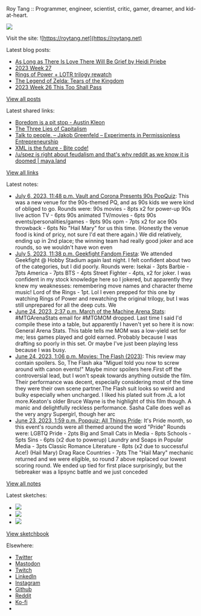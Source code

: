 Roy Tang :: Programmer, engineer, scientist, critic, gamer, dreamer, and kid-at-heart.

![](https://roytang.net/static/img/profile.jpg)

Visit the site: ![https://roytang.net](https://roytang.net)

Latest blog posts:

- [As Long as There Is Love There Will Be Grief by Heidi Priebe](https://roytang.net/2023/07/as-long-as-there-is-love/)
- [2023 Week 27](https://roytang.net/2023/07/2023-week-27/)
- [Rings of Power + LOTR trilogy rewatch](https://roytang.net/2023/07/rop-lotr/)
- [The Legend of Zelda: Tears of the Kingdom](https://roytang.net/2023/07/totk/)
- [2023 Week 26 This Too Shall Pass](https://roytang.net/2023/07/2023-week-26/)

[View all posts](https://roytang.net/blog)

Latest shared links:

- [Boredom is a pit stop - Austin Kleon](https://roytang.net/2023/07/c54737a33b402d5e8a8e3129671eb5ae/)
- [The Three Lies of Capitalism](https://roytang.net/2023/07/3c061f0abe4183d3701682702ca883cc/)
- [Talk to people. – Jakob Greenfeld – Experiments in Permissionless Entrepreneurship](https://roytang.net/2023/07/c5c69b8aaf00720f8efad802ecea32cf/)
- [XML is the future - Bite code!](https://roytang.net/2023/07/d4b6c1be98217e1a70b4d56d91abba6a/)
- [/u/spez is right about feudalism and that&#x27;s why reddit as we know it is doomed | maya.land](https://roytang.net/2023/07/0196cce311bd1a6bf709baca909838d5/)

[View all links](https://roytang.net/links)

Latest notes:

- [July 6, 2023, 11:48 p.m. Vault and Corona Presents 90s PopQuiz](https://roytang.net/2023/07/popquiz-90s/): This was a new venue for the 90s-themed PQ, and as 90s kids we were kind of obliged to go. Rounds were: 90s movies - 8pts x2 for power-up 90s live action TV - 6pts 90s animated TV/movies - 6pts 90s events/personalities/games - 9pts 90s opm - 7pts x2 for ace 90s throwback - 6pts No &quot;Hail Mary&quot; for us this time. (Honestly the venue food is kind of pricy, not sure I&#x27;d eat there again.) We did relatively, ending up in 2nd place; the winning team had really good joker and ace rounds, so we wouldn&#x27;t have won even
- [July 5, 2023, 11:38 p.m. Geekfight Fandom Fiesta](https://roytang.net/2023/07/geekfight-fandom/): We attended Geekfight @ Hobby Stadium again last night. I felt confident about two of the categories, but I did poorly. Rounds were: Isekai - 3pts Barbie - 7pts America - 7pts BTS - 4pts Street Fighter - 4pts, x2 for joker. I was confident in my stock knowledge here so I jokered, but apparently they knew my weaknesses: remembering move names and character theme music! Lord of the Rings - 1pt. Lol I even prepped for this one by watching Rings of Power and rewatching the original trilogy, but I was still unprepared for all the deep cuts. We
- [June 24, 2023, 2:37 p.m. March of the Machine Arena Stats](https://roytang.net/2023/06/mtgmom-stats/): #MTGArenaStats email for #MTGMOM dropped. Last time I said I&#x27;d compile these into a table, but apparently I haven&#x27;t yet so here it is now: General Arena Stats. This table tells me MOM was a low-yield set for me; less games played and gold earned. Probably because I was drafting so poorly in this set. Or maybe I&#x27;ve just been playing less because I was busy.
- [June 24, 2023, 1:06 p.m. Movies: The Flash (2023)](https://roytang.net/2023/06/the-flash-2023/): This review may contain spoilers. So, The Flash aka &quot;Miguel told you now to screw around with canon events!&quot; Maybe minor spoilers here.First off the controversial lead, but I won&#x27;t speak towards anything outside the film. Their performance was decent, especially considering most of the time they were their own scene partner.The Flash suit looks so weird and bulky especially when uncharged. I liked his plated suit from JL a lot more.Keaton&#x27;s older Bruce Wayne is the highlight of this film though. A manic and delightfully reckless performance. Sasha Calle does well as the very angry Supergirl, though her arc
- [June 23, 2023, 1:59 p.m. Popquiz: All Things Pride](https://roytang.net/2023/06/popquiz-pride/): It&#x27;s Pride month, so this event&#x27;s rounds were all themed around the word &quot;Pride&quot; Rounds were: LGBTQ Pride - 2pts Big and Small Cats in Media - 8pts Schools - 5pts Sins - 6pts (x2 due to powerup) Laundry and Soaps in Popular Media - 3pts Classic Romance Literature - 8pts (x2 due to successful Ace!) (Hail Mary) Drag Race Countries - 7pts The &quot;Hail Mary&quot; mechanic returned and we were eligible, so round 7 above replaced our lowest scoring round. We ended up tied for first place surprisingly, but the tiebreaker was a lipsync battle and we just conceded

[View all notes](https://roytang.net/notes)

Latest sketches:


- ![](https://roytang.net/media/cache/a6/91/a691e8e5ea3ce73099ba719c9d195dca.jpg)
- ![](https://roytang.net/media/cache/6a/6a/6a6a50c5debd7b0864f953d27d218c9f.jpg)
- ![](https://roytang.net/media/cache/7a/d4/7ad4e6def8147d6f83590eb62ebf33e6.jpg)

[View sketchbook](https://roytang.net/albums/sketchbook)


Elsewhere:

- [Twitter](https://twitter.com/roytang)
- [Mastodon](https://indieweb.social/@roytang)
- [Twitch](https://twitch.tv/twitchyroy)
- [LinkedIn](https://www.linkedin.com/in/roytang)
- [Instagram](https://instagram.com/roytang0400)
- [Github](https://github.com/roytang)
- [Reddit](https://reddit.com/u/hungryroy)
- [Ko-fi](https://ko-fi.com/roytang)
- [](mailto:hello@roytang.net)